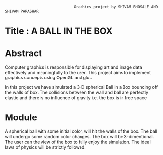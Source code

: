                                    Graphics_project by SHIVAM BHOSALE AND SHIVAM PARASHAR

#										Title : A BALL IN THE BOX
										
# 		Abstract

Computer graphics is responsible for displaying art and image data effectively and meaningfully to the user. This project aims to implement graphics concepts using OpenGL and glut.

In this project we have simulated a 3-D spherical Ball in a Box bouncing off the walls of box. The collisions between the wall and ball are perfectly elastic and there is no influence of gravity i.e. the box is in free space


#      Module

A spherical ball with some initial color, will hit the walls of the box.
The ball will undergo some random color changes.
The box will be 3-dimentional.
The user can the view of the box to fully enjoy the simulation.
The ideal laws of physics will be strictly followed.


										
